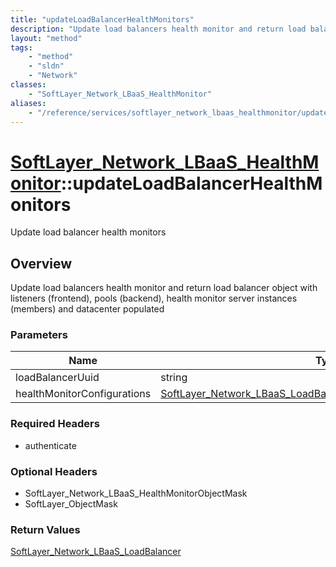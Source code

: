 ```yaml
---
title: "updateLoadBalancerHealthMonitors"
description: "Update load balancers health monitor and return load balancer object with listeners (frontend), pools (backend), health... "
layout: "method"
tags:
    - "method"
    - "sldn"
    - "Network"
classes:
    - "SoftLayer_Network_LBaaS_HealthMonitor"
aliases:
    - "/reference/services/softlayer_network_lbaas_healthmonitor/updateLoadBalancerHealthMonitors"
---
```

# [SoftLayer_Network_LBaaS_HealthMonitor](/reference/services/SoftLayer_Network_LBaaS_HealthMonitor)::updateLoadBalancerHealthMonitors

Update load balancer health monitors


## Overview 
Update load balancers health monitor and return load balancer object with listeners (frontend), pools (backend), health monitor server instances (members) and datacenter populated 

### Parameters 
|Name | Type | Description |
| --- | --- | --- |
|loadBalancerUuid| string| |
|healthMonitorConfigurations| <a href='/reference/datatypes/SoftLayer_Network_LBaaS_LoadBalancerHealthMonitorConfiguration'>SoftLayer_Network_LBaaS_LoadBalancerHealthMonitorConfiguration[] </a>| |


### Required Headers
* authenticate

### Optional Headers
* SoftLayer_Network_LBaaS_HealthMonitorObjectMask
* SoftLayer_ObjectMask

### Return Values
<a href='/reference/datatypes/SoftLayer_Network_LBaaS_LoadBalancer'>SoftLayer_Network_LBaaS_LoadBalancer </a>

